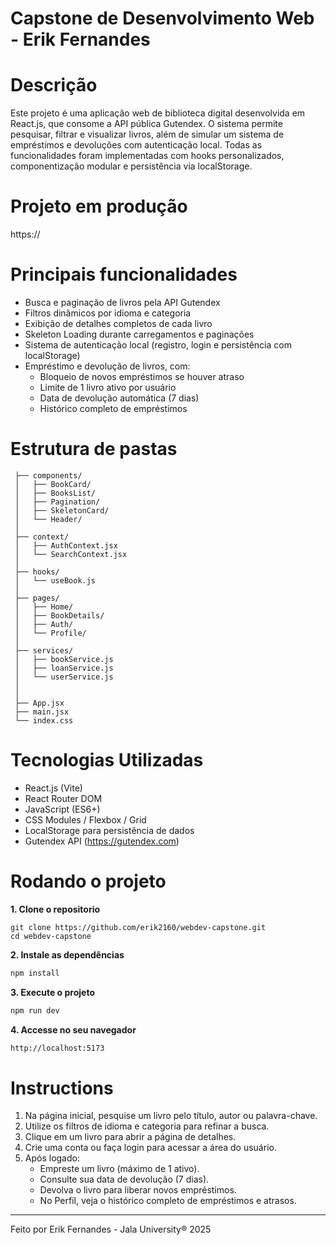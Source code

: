 # Capstone de Desenvolvimento Web - Erik Fernandes

# Descrição
Este projeto é uma aplicação web de biblioteca digital desenvolvida em React.js, que consome a API pública Gutendex. O sistema permite pesquisar, filtrar e visualizar livros, além de simular um sistema de empréstimos e devoluções com autenticação local.
Todas as funcionalidades foram implementadas com hooks personalizados, componentização modular e persistência via localStorage.

# Projeto em produção
https://

# Principais funcionalidades
- Busca e paginação de livros pela API Gutendex
- Filtros dinâmicos por idioma e categoria
- Exibição de detalhes completos de cada livro
- Skeleton Loading durante carregamentos e paginações
- Sistema de autenticação local (registro, login e persistência com localStorage)
- Empréstimo e devolução de livros, com:
    - Bloqueio de novos empréstimos se houver atraso
    - Limite de 1 livro ativo por usuário
    - Data de devolução automática (7 dias)
    - Histórico completo de empréstimos

# Estrutura de pastas
```src/
 ├── components/
 │   ├── BookCard/
 │   ├── BooksList/
 │   ├── Pagination/
 │   ├── SkeletonCard/
 │   └── Header/
 │
 ├── context/
 │   ├── AuthContext.jsx
 │   └── SearchContext.jsx
 │
 ├── hooks/
 │   └── useBook.js
 │
 ├── pages/
 │   ├── Home/
 │   ├── BookDetails/
 │   ├── Auth/
 │   └── Profile/
 │
 ├── services/
 │   ├── bookService.js
 │   ├── loanService.js
 │   └── userService.js
 │
 │
 ├── App.jsx
 ├── main.jsx
 └── index.css
```

# Tecnologias Utilizadas
- React.js (Vite)
- React Router DOM
- JavaScript (ES6+)
- CSS Modules / Flexbox / Grid
- LocalStorage para persistência de dados
- Gutendex API (https://gutendex.com)

# Rodando o projeto
**1. Clone o repositorio**
```git bash
git clone https://github.com/erik2160/webdev-capstone.git
cd webdev-capstone
```

**2. Instale as dependências**
```bash
npm install
```

**3. Execute o projeto**
```bash
npm run dev
```

**4. Accesse no seu navegador**
```bash
http://localhost:5173
```

# Instructions
1. Na página inicial, pesquise um livro pelo título, autor ou palavra-chave.
2. Utilize os filtros de idioma e categoria para refinar a busca.
3. Clique em um livro para abrir a página de detalhes.
4. Crie uma conta ou faça login para acessar a área do usuário.
5. Após logado:
    - Empreste um livro (máximo de 1 ativo).
    - Consulte sua data de devolução (7 dias).
    - Devolva o livro para liberar novos empréstimos.
    - No Perfil, veja o histórico completo de empréstimos e atrasos.

- - -
Feito por Erik Fernandes - Jala University® 2025